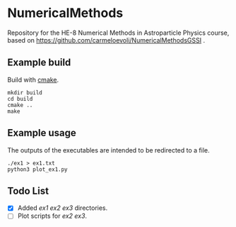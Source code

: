# NumericalMethods

Repository for the HE-8 Numerical Methods in Astroparticle Physics course, based on https://github.com/carmeloevoli/NumericalMethodsGSSI . 

## Example build

Build with [cmake](https://cmake.org).

```
mkdir build
cd build
cmake ..
make
```

## Example usage

The outputs of the executables are intended to be redirected to a file.

```
./ex1 > ex1.txt
python3 plot_ex1.py
```

## Todo List

- [x] Added *ex1* *ex2* *ex3* directories.
- [ ] Plot scripts for *ex2* *ex3*. 
